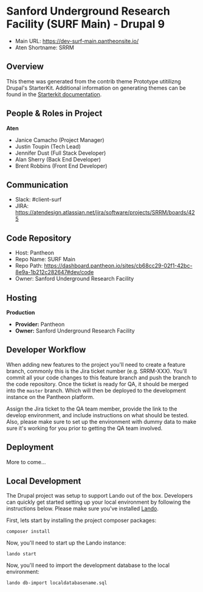 # Sanford Underground Research Facility (SURF Main) - Drupal 9

- Main URL: https://dev-surf-main.pantheonsite.io/
- Aten Shortname: SRRM

## Overview

This theme was generated from the contrib theme Prototype utitilizng Drupal's StarterKit. Additional information on generating themes can be found in the [Starterkit documentation](https://www.drupal.org/docs/core-modules-and-themes/core-themes/starterkit-theme).

## People & Roles in Project

**Aten**

- Janice Camacho (Project Manager)
- Justin Toupin (Tech Lead)
- Jennifer Dust (Full Stack Developer)
- Alan Sherry (Back End Developer)
- Brent Robbins (Front End Developer)

## Communication

- Slack: #client-surf
- JIRA: https://atendesign.atlassian.net/jira/software/projects/SRRM/boards/425

## Code Repository

- Host: Pantheon
- Repo Name: SURF Main
- Repo Path: https://dashboard.pantheon.io/sites/cb68cc29-02f1-42bc-8e9a-1b212c282647#dev/code
- Owner: Sanford Underground Research Facility

## Hosting

**Production**

- **Provider:** Pantheon
- **Owner:** Sanford Underground Research Facility

## Developer Workflow

When adding new features to the project you'll need to create a feature branch, commonly this is the Jira ticket number (e.g. SRRM-XXX). You'll commit all your code changes to this feature branch and push the branch to the code repository. Once the ticket is ready for QA, it should be merged into the `master` branch. Which will then be deployed to the development instance on the Pantheon platform.

Assign the Jira ticket to the QA team member, provide the link to the develop environment, and include instructions on what should be tested. Also, please make sure to set up the environment with dummy data to make sure it's working for you prior to getting the QA team involved.

## Deployment

More to come...

## Local Development

The Drupal project was setup to support Lando out of the box. Developers can quickly get started setting up your local environment by following the instructions below. Please make sure you've installed [Lando](https://docs.lando.dev/basics/installation.html).

First, lets start by installing the project composer packages:

```
composer install
```

Now, you'll need to start up the Lando instance:

```
lando start
```

Now, you'll need to import the development database to the local environment:

```
lando db-import localdatabasename.sql
```
